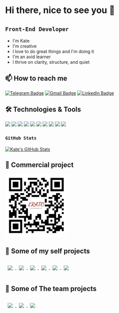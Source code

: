 # Hi there, nice to see you 👋

## `Front-End Developer`

- I'm Kate
- I'm creative
- I love to do great things and I'm doing it
- I'm an avid learner
- I thrive on clarity, structure, and quiet

## 📫 How to reach me

[![Telegram Badge](https://img.shields.io/badge/Telegram-informational?style=flat&logo=Telegram&logoColor=white&color=1086CA)](https://t.me/KaterynaB0rysenko)
[![Gmail Badge](https://img.shields.io/badge/Gmail-informational?style=flat&logo=Gmail&logoColor=white&color=D54B3C)](mailto:k.borysenko.kyiv@gmail.com)
[![LinkedIn Badge](https://img.shields.io/badge/LinkedIn-informational?style=flat&logo=LinkedIn&logoColor=white&color=0D76A8)](https://www.linkedin.com/in/kateryna-borysenko-176b0b216/)

## 🛠️ Technologies & Tools

![](https://img.shields.io/badge/HTML5-E34F26?style=for-the-badge&logo=html5&logoColor=white)
![](https://img.shields.io/badge/CSS3-1572B6?style=for-the-badge&logo=css3&logoColor=white)
![](https://img.shields.io/badge/Sass-CC6699?style=for-the-badge&logo=sass&logoColor=white)
![](https://img.shields.io/badge/JavaScript-EFD53C?style=for-the-badge&logo=javascript&logoColor=black)
![](https://img.shields.io/badge/React-20232A?style=for-the-badge&logo=react&logoColor=61DAFB)
![](https://img.shields.io/badge/Redux-774ABD?style=for-the-badge&logo=redux&logoColor=fff)
![](https://img.shields.io/badge/Webpack-89CFF3?style=for-the-badge&logo=webpack&logoColor=000)
![](https://img.shields.io/badge/Figma-1D1D1D?style=for-the-badge&logo=figma&logoColor=fff)
![](https://img.shields.io/badge/Photoshop-2FA4F6?style=for-the-badge&logo=photoshop&logoColor=fff)
![](https://img.shields.io/badge/GitHub-1D1D1D?style=for-the-badge&logo=github&logoColor=fff)

<!-- ![](https://img.shields.io/badge/typescript-3074C0?style=for-the-badge&logo=typescript&logoColor=fff) -->

### `GitHub Stats`

<a href="https://github.com/kateryna-borysenko/kateryna-borysenko">
  <img align="center" src="https://github-readme-stats.vercel.app/api/top-langs/?username=kateryna-borysenko&title_color=ffffff&show_icons=true&text_color=c9cacc&icon_color=2bbc8a&bg_color=1d1f21&langs_count=3" alt="Kate's GitHub Stats" />
</a>

## 📌 Сommercial project

<a href="https://erato-greece.com">
  <img src="./assets/qr-code.svg" width="200">
</a>

## 📌 Some of my self projects



<a href="https://github.com/Kateryna-Borysenko/phonebook">
  <img align="center" style="margin:1rem 0.5rem" src="https://github-readme-stats.vercel.app/api/pin/?username=kateryna-borysenko&repo=phonebook&title_color=ffffff&text_color=c9cacc&icon_color=white&bg_color=1A2B34" />
</a>

<a href="https://github.com/Kateryna-Borysenko/movie-searcher">
  <img align="center" style="margin:1rem 0.5rem" src="https://github-readme-stats.vercel.app/api/pin/?username=kateryna-borysenko&repo=movie-searcher&title_color=ffffff&text_color=c9cacc&icon_color=white&bg_color=1A2B34" />
</a>

<a href="https://github.com/Kateryna-Borysenko/feedback-widget">
  <img align="center" style="margin:1rem 0.5rem" src="https://github-readme-stats.vercel.app/api/pin/?username=kateryna-borysenko&repo=feedback-widget&title_color=ffffff&text_color=c9cacc&icon_color=white&bg_color=1A2B34" />
</a>

<a href="https://github.com/Kateryna-Borysenko/react-hooks-todo-app">
  <img align="center" style="margin:1rem 0.5rem" src="https://github-readme-stats.vercel.app/api/pin/?username=kateryna-borysenko&repo=react-hooks-todo-app&title_color=ffffff&text_color=c9cacc&icon_color=white&bg_color=1A2B34" />
</a>

<a href="https://github.com/Kateryna-Borysenko/image-searcher">
  <img align="center" style="margin:1rem 0.5rem" src="https://github-readme-stats.vercel.app/api/pin/?username=kateryna-borysenko&repo=image-searcher&title_color=ffffff&text_color=c9cacc&icon_color=white&bg_color=1A2B34" />
</a>

<a href="https://github.com/Kateryna-Borysenko/web-studio">
  <img align="center" style="margin:1rem 0.5rem" src="https://github-readme-stats.vercel.app/api/pin/?username=kateryna-borysenko&repo=web-studio&title_color=ffffff&text_color=c9cacc&icon_color=white&bg_color=1A2B34" />
</a>

## 📌 Some of The team projects

<a href="https://github.com/Kateryna-Borysenko/books-reading">
  <img align="center" style="margin:1rem 0.5rem" src="https://github-readme-stats.vercel.app/api/pin/?username=Kateryna-Borysenko&repo=books-reading&title_color=ffffff&text_color=c9cacc&icon_color=white&bg_color=1A2B34" />
</a>

<a href="https://github.com/Kateryna-Borysenko/filmoteka">
  <img align="center" style="margin:1rem 0.5rem" src="https://github-readme-stats.vercel.app/api/pin/?username=Kateryna-Borysenko&repo=filmoteka&title_color=ffffff&text_color=c9cacc&icon_color=white&bg_color=1A2B34" />
</a>

<a href="https://github.com/Kateryna-Borysenko/ice-cream">
  <img align="center" style="margin:1rem 0.5rem" src="https://github-readme-stats.vercel.app/api/pin/?username=Kateryna-Borysenko&repo=ice-cream&title_color=ffffff&text_color=c9cacc&icon_color=white&bg_color=1A2B34" />
</a>

